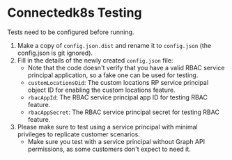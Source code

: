 # Connectedk8s Testing
Tests need to be configured before running.

1. Make a copy of `config.json.dist` and rename it to `config.json` (the config.json is git ignored).
1. Fill in the details of the newly created `config.json` file:
    - Note that the code doesn't verify that you have a valid RBAC service principal application, so a fake one can be used for testing.
    - `customLocationsOid`: The custom locations RP service principal object ID for enabling the custom locations feature.
    - `rbacAppId`: The RBAC service principal app ID for testing RBAC feature.
    - `rbacAppSecret`: The RBAC service principal secret for testing RBAC feature.
1. Please make sure to test using a service principal with minimal privileges to replicate customer scenarios.
    - Make sure you test with a service principal without Graph API permissions, as some customers don't expect to need it.